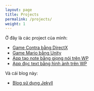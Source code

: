 ```yaml
---
layout: page
title: Projects
permalink: /projects/
weight: 1
---
```


Ở đây là các project của mình:

- [Game Contra bằng DirectX](https://github.com/7ung/NMGAME)
- [Game Mario bằng Unity](https://github.com/luuthevinh/another-mario-world)
- [App tạo note bằng giọng nói trên WP](https://github.com/7ung/SpeechNote)
- [App đọc text bằng hình ảnh trên WP](https://github.com/7ung/LanguageDetectApp)

Và cái blog này:

- [Blog sử dụng Jekyll](https://github.com/luuthevinh/luuthevinh.github.io)